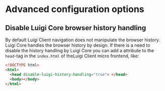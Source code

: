 <!-- meta
{
  "node": {
    "label": "Advanced configuration options",
    "category": {
      "label": "Luigi Client"
    },
    "metaData": {
      "categoryPosition": 4,
      "position": 2
    }
  }
}
meta -->

# Advanced configuration options

## Disable Luigi Core browser history handling

By default Luigi Client navigation does not manipulate the browser history. Luigi Core handles the browser history by design. If there is a need to disable the history handling by Luigi Core you can add a attribute to the `head`-tag in the `index.html` of theLuigi Client micro frontend, like:

```html
<!DOCTYPE html>
<html>
  <head disable-luigi-history-handling="true"> </head>
  <body></body>
</html>
```
